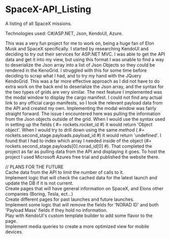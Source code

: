 # SpaceX-API_Listing
A listing of all SpaceX missions.

Technologies used: C#/ASP.NET, Json, KendoUI, Azure.

This was a very fun project for me to work on, being a huge fan of Elon Musk and SpaceX specifically. I started by researching KendoUI and
deciding to try out their services for ASP.NET MVC. I was able to get the API data and get it into my view, but using this format I was
unable to find a way to deserialize the Json array into a list of Json Objects so they could be rendered in the KenoGrid. I struggled with
this for some time before deciding to scrap what I had, and to try my hand with the JQuery KendoGrid. This was a far more effective 
approach as I did not have to do extra work on the back end to deserialize the Json array, and the syntax for the two types of grids are 
very similar. The next feature I implemented was the modal window to display the cargo manifest. I could not find any actual link to any 
official cargo manifests, so I took the relevant payload data from the API and created my own. Implementing the modal window was fairly 
straight forward. The issue I encountered here was pulling the information from the Json objects outside of the grid. When I would use the
syntax used in setting up the fields ( #= rockets.rocket_id #) it would return 'Object object'. When I would try to drill down using the 
same method ( #= rockets.second_stage.payloads.payload_id #) it would return 'undefined'. I found that I had to index which array I
needed inside of the object (#= rockets.second_stage.payloads[0].norad_id[0] #). That completed the project as far as pulling data from the
API and displaying it goes. To host the project I used Microsoft Azures free trial and published the website there. 

// PLANS FOR THE FUTURE<br>
Cache data from the API to limit the number of calls to it. <br>
Implement logic that will check the cached data for the latest launch and update the DB if it is not current. <br>
Create pages that will have general information on SpaceX, and Elons other companies (Boring, Tesla, ect...) <br>
Create different pages for past launches and future launches.<br>
Implement some logic that will remove the fields for 'NORAD ID' and both 'Payload Mass' fields if they hold no information. <br>
Play with KendoUI's custom template builder to add some flavor to the page. <br>
Implement media queries to create a more optimized view for mobile devices. <br>
